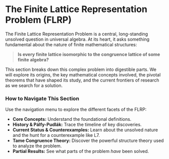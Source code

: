 # The Finite Lattice Representation Problem (FLRP)

The Finite Lattice Representation Problem is a central, long-standing unsolved question in universal algebra. At its heart, it asks something fundamental about the nature of finite mathematical structures:

> **Is every finite lattice isomorphic to the congruence lattice of some finite algebra?**

This section breaks down this complex problem into digestible parts. We will explore its origins, the key mathematical concepts involved, the pivotal theorems that have shaped its study, and the current frontiers of research as we search for a solution.

### How to Navigate This Section

Use the navigation menu to explore the different facets of the FLRP:

* **Core Concepts:** Understand the foundational definitions.
* **History & Pálfy-Pudlák:** Trace the timeline of key discoveries.
* **Current Status & Counterexamples:** Learn about the unsolved nature and the hunt for a counterexample like L7.
* **Tame Congruence Theory:** Discover the powerful structure theory used to analyze the problem.
* **Partial Results:** See what parts of the problem *have* been solved.


